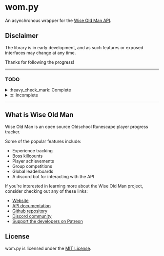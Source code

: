 # wom.py

An asynchronous wrapper for the [Wise Old Man API](https://docs.wiseoldman.net/).



## Disclaimer

The library is in early development, and as such features or exposed interfaces
may change at any time.

Thanks for following the progress!

---

### TODO

<div class="todolist" after=>
<div class="todocolumn">

<details>
<summary> :heavy_check_mark: Complete</summary>

- [x] Global models
- [x] Record models
- [x] Record endpoints
- [x] Player models
- [x] Player endpoints (mostly)
- [x] Name change models
- [x] Name change endpoints
- [x] Efficiency endpoints
- [x] Delta models
- [x] Delta endpoints
- [x] Group models
- [x] Group endpoints

</details>
</div>

<div class="todocolumn">

<details>
<summary> :x: Incomplete</summary>

- [ ] Competition models
- [ ] Competition endpoints

</details>

</div>
</div>

---

## What is Wise Old Man

Wise Old Man is an open source Oldschool Runescape player progress tracker.

Some of the popular features include:

- Experience tracking
- Boss killcounts
- Player achievements
- Group competitions
- Global leaderboards
- A discord bot for interacting with the API

If you're interested in learning more about the Wise Old Man project, consider checking out any of these links:

- [Website](https://wiseoldman.net/)
- [API documentation](https://docs.wiseoldman.net/)
- [Github repository](https://wiseoldman.net/github)
- [Discord community](https://wiseoldman.net/discord)
- [Support the developers on Patreon](https://wiseoldman.net/discord)

## License

wom.py is licensed under the
[MIT License](https://github.com/Jonxslays/wise-old-man/blob/master/LICENSE).
